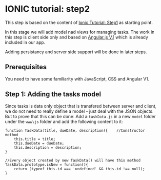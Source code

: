 # IONIC tutorial: step2
This step is based on the content of [Ionic Tutorial: Step1](https://github.com/nirrotsh/ionic-tutorial-step2) as starting point.

In this stage we will add model nad views for managing tasks. The work in this step is client side only and based on [Angular.js V.1](https://angularjs.org/) which is already included in our app.

Adding persistancy and server side support will be done in later steps.

## Prerequisites
You need to have some familiarity with JavaScript, CSS and Angular V1.

## Step 1: Adding the tasks model
Since tasks is data only object that is transfered between server and client, we do not need to really define a model - just deal with the JSON objects. But to prove that this can be done:
Add a `taskData.js` in a new `model` folder under the `www\js` folder and add the following content to it:
```
function TaskData(title, dueDate, description){    //Constructor method
    this.title = title;
    this.dueDate = dueDate;
    this.description = description;
}

//Every object created by new TaskData() will have this method
TaskData.prototype.isNew = function(){
    return (typeof this.id === 'undefined' && this.id !== null);
}
```